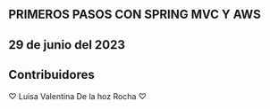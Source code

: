 ## PRIMEROS PASOS CON SPRING MVC Y AWS
## 29 de junio del 2023

## Contribuidores
♡ Luisa Valentina De la hoz Rocha ♡
